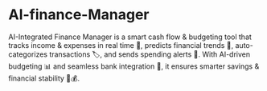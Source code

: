 # AI-finance-Manager
AI-Integrated Finance Manager is a smart cash flow &amp; budgeting tool that tracks income &amp; expenses in real time 🔄, predicts financial trends 🔮, auto-categorizes transactions 🏷️, and sends spending alerts 🚨. With AI-driven budgeting 📊 and seamless bank integration 🔗, it ensures smarter savings &amp; financial stability 🚀💰.
